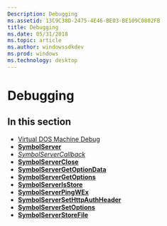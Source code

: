 ```yaml
---
Description: Debugging
ms.assetid: 13C9C38D-2475-4E46-BE03-BE109C0802FB
title: Debugging
ms.date: 05/31/2018
ms.topic: article
ms.author: windowssdkdev
ms.prod: windows
ms.technology: desktop
---
```


# Debugging

## In this section

-   [Virtual DOS Machine Debug](virtual-dos-machine-debug.md)
-   [**SymbolServer**](/windows/win32/DbgHelp/?branch=master)
-   [*SymbolServerCallback*](/windows/win32/DbgHelp/nc-dbghelp-psymbolservercallbackproc?branch=master)
-   [**SymbolServerClose**](/windows/win32/DbgHelp/nc-dbghelp-psymbolservercloseproc?branch=master)
-   [**SymbolServerGetOptionData**](/windows/win32/DbgHelp/?branch=master)
-   [**SymbolServerGetOptions**](/windows/win32/DbgHelp/nc-dbghelp-psymbolservergetoptionsproc?branch=master)
-   [**SymbolServerIsStore**](/windows/win32/DbgHelp/?branch=master)
-   [**SymbolServerPingWEx**](/windows/win32/DbgHelp/?branch=master)
-   [**SymbolServerSetHttpAuthHeader**](/windows/win32/DbgHelp/?branch=master)
-   [**SymbolServerSetOptions**](/windows/win32/DbgHelp/nc-dbghelp-psymbolserversetoptionsproc?branch=master)
-   [**SymbolServerStoreFile**](/windows/win32/DbgHelp/?branch=master)

 

 



